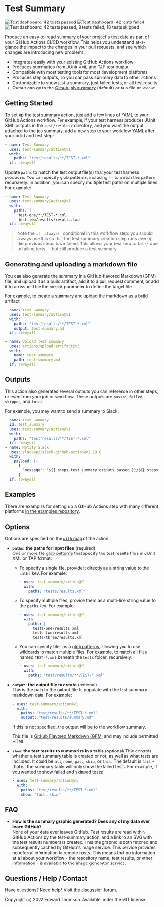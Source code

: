 Test Summary
============
![Test dashboard: 42 tests passed](https://svg.test-summary.com/dashboard.svg?p=42)
![Test dashboard: 42 tests failed](https://svg.test-summary.com/dashboard.svg?f=42)
![Test dashboard: 42 tests passed, 8 tests failed, 18 tests skipped](https://svg.test-summary.com/dashboard.svg?p=42&f=8&s=18)

Produce an easy-to-read summary of your project's test data as part of your GitHub Actions CI/CD workflow. This helps you understand at-a-glance the impact to the changes in your pull requests, and see which changes are introducing new problems.

* Integrates easily with your existing GitHub Actions workflow
* Produces summaries from JUnit XML and TAP test output
* Compatible with most testing tools for most development platforms
* Produces step outputs, so you can pass summary data to other actions
* Customizable to show just a summary, just failed tests, or all test results
* Output can go to the [Github job summary](https://docs.github.com/en/actions/using-workflows/workflow-commands-for-github-actions#adding-a-job-summary) (default) or to a file or `stdout`

Getting Started
---------------
To set up the test summary action, just add a few lines of YAML to your GitHub Actions workflow. For example, if your test harness produces JUnit XML outputs in the `test/results/` directory, and you want the output attached to the job summary, add a new step to your workflow YAML after your build and test step:

```yaml
- name: Test Summary
  uses: test-summary/action@v1
  with:
    paths: "test/results/**/TEST-*.xml"
  if: always()
```

Update `paths` to match the test output file(s) that your test harness produces. You can specify glob patterns, including `**` to match the pattern recursively. In addition, you can specify multiple test paths on multiple lines. For example:

```yaml
- name: Test Summary
  uses: test-summary/action@v1
  with:
    paths: |
      test-one/**/TEST-*.xml
      test-two/results/results.tap
  if: always()
```

> Note the `if: always()` conditional in this workflow step: you should always use this so that the test summary creation step runs _even if_ the previous steps have failed. This allows your test step to fail -- due to failing tests -- but still produce a test summary.

Generating and uploading a markdown file
----------------------------------------
You can also generate the summary in a GitHub-flavored Markdown (GFM) file, and upload it as a build artifact, add it to a pull request comment, or add it to an issue. Use the `output` parameter to define the target file.

For example, to create a summary and upload the markdown as a build artifact:

```yaml
- name: Test Summary
  uses: test-summary/action@v1
  with:
    paths: "test/results/**/TEST-*.xml"
    output: test-summary.md
  if: always()

- name: Upload test summary
  uses: actions/upload-artifact@v3
  with:
    name: test-summary
    path: test-summary.md
  if: always()
```

Outputs
-------
This action also generates several outputs you can reference in other steps, or even from your job or workflow. These outputs are `passed`, `failed`, `skipped`, and `total`.

For example, you may want to send a summary to Slack:

```yaml
- name: Test Summary
  id: test_summary
  uses: test-summary/action@v1
  with:
    paths: "test/results/**/TEST-*.xml"
  if: always()
- name: Notify Slack
  uses: slackapi/slack-github-action@v1.19.0
  with:
    payload: |-
      {
        "message": "${{ steps.test_summary.outputs.passed }}/${{ steps.test_summary.outputs.total }} tests passed"
      }
  if: always()
```


Examples
--------
There are examples for setting up a GitHub Actions step with many different platforms [in the examples repository](https://github.com/test-summary/examples).

Options
-------
Options are specified on the [`with` map](https://docs.github.com/en/actions/using-workflows/workflow-syntax-for-github-actions#jobsjob_idstepswith) of the action.

* **`paths`: the paths for input files** (required)  
  One or more file [glob patterns](https://docs.github.com/en/actions/using-workflows/workflow-syntax-for-github-actions#filter-pattern-cheat-sheet) that specify the test results files in JUnit XML or TAP format.

  * To specify a single file, provide it directly as a string value to the `paths` key. For example:

    ```yaml
    - uses: test-summary/action@v1
      with:
        paths: "tests/results.xml"
    ```

  * To specify multiple files, provide them as a multi-line string value to the `paths` key. For example:

    ```yaml
    - uses: test-summary/action@v1
      with:
        paths: |
          tests-one/results.xml
          tests-two/results.xml
          tests-three/results.xml
    ```

  * You can specify files as a [glob patterns](https://docs.github.com/en/actions/using-workflows/workflow-syntax-for-github-actions#filter-pattern-cheat-sheet), allowing you to use wildcards to match multiple files. For example, to match all files named `TEST-*.xml` beneath the `tests` folder, recursively:

    ```yaml
    - uses: test-summary/action@v1
      with:
        paths: "test/results/**/TEST-*.xml"
    ```

* **`output`: the output file to create** (optional)  
  This is the path to the output file to populate with the test summary markdown data. For example:

  ```yaml
  - uses: test-summary/action@v1
    with:
      paths: "test/results/**/TEST-*.xml"
      output: "test/results/summary.md"
  ```

  If this is not specified, the output will be to the workflow summary.

  This file is [GitHub Flavored Markdown (GFM)](https://github.github.com/gfm/) and may include permitted HTML.

* **`show`: the test results to summarize in a table** (optional)
  This controls whether a test summary table is created or not, as well as what tests are included. It could be `all`, `none`, `pass`, `skip`, or `fail`. The default is `fail` - that is, the summary table will only show the failed tests. For example, if you wanted to show failed and skipped tests:

  ```yaml
  - uses: test-summary/action@v1
    with:
      paths: "test/results/**/TEST-*.xml"
      show: "fail, skip"
  ```

FAQ
---
* **How is the summary graphic generated? Does any of my data ever leave GitHub?**  
  None of your data ever leaves GitHub. Test results are read within GitHub Actions by the test-summary action, and a link to an SVG with the test results numbers is created. This the graphic is both fetched and subsequently cached by GitHub's image service. This service provides no referral information to remote hosts. This means that no information at all about your workflow - the repository name, test results, or other information - is available to the image generator service.

Questions / Help / Contact
--------------------------
Have questions? Need help? Visit [the discussion forum](https://github.com/test-summary/action/discussions).

Copyright (c) 2022 Edward Thomson. Available under the MIT license.

